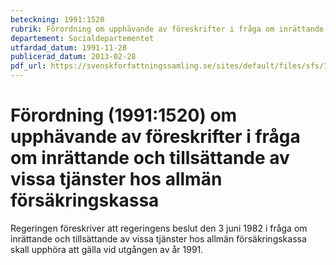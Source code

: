 ```yaml
---
beteckning: 1991:1520
rubrik: Förordning om upphävande av föreskrifter i fråga om inrättande och tillsättande av vissa tjänster hos allmän försäkringskassa
departement: Socialdepartementet
utfardad_datum: 1991-11-28
publicerad_datum: 2013-02-28
pdf_url: https://svenskforfattningssamling.se/sites/default/files/sfs/1991-11/SFS1991-1520.pdf
---
```


# Förordning (1991:1520) om upphävande av föreskrifter i fråga om inrättande och tillsättande av vissa tjänster hos allmän försäkringskassa

Regeringen föreskriver att regeringens beslut den 3 juni 1982 i fråga om inrättande och tillsättande av vissa tjänster hos allmän försäkringskassa skall upphöra att gälla vid utgången av år 1991.
